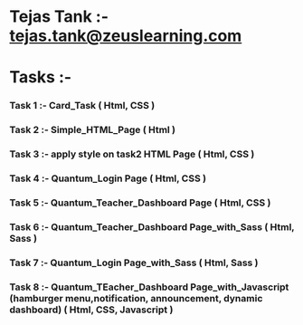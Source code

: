 # Tejas Tank :- tejas.tank@zeuslearning.com

# Tasks :-

### Task 1 :- Card_Task ( Html, CSS )
### Task 2 :- Simple_HTML_Page ( Html )
### Task 3 :- apply style on task2 HTML Page ( Html, CSS )
### Task 4 :- Quantum_Login Page ( Html, CSS )
### Task 5 :- Quantum_Teacher_Dashboard Page ( Html, CSS )
### Task 6 :- Quantum_Teacher_Dashboard Page_with_Sass ( Html, Sass )
### Task 7 :- Quantum_Login Page_with_Sass ( Html, Sass )
### Task 8 :- Quantum_TEacher_Dashboard Page_with_Javascript (hamburger menu,notification, announcement, dynamic dashboard) ( Html, CSS, Javascript )